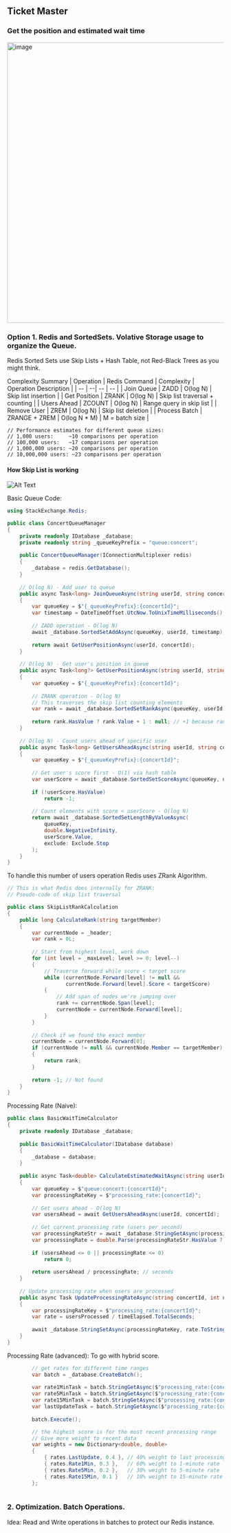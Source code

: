 ## Ticket Master
### Get the position and estimated wait time
<img width="803" height="652" alt="image" src="https://github.com/user-attachments/assets/dcc80adf-7bf6-44a4-9086-ebe4df4a67fe" />


### Option 1. Redis and SortedSets. Volative Storage usage to organize the Queue.
Redis Sorted Sets use Skip Lists + Hash Table, not Red-Black Trees as you might think.

Complexity Summary
| Operation | Redis Command | Complexity | Operation Description | 
| -- | --| -- | -- |
| Join Queue | ZADD | O(log N) | Skip list insertion | 
| Get Position | ZRANK | O(log N) | Skip list traversal + counting | 
| Users Ahead | ZCOUNT | O(log N) | Range query in skip list | 
| Remove User | ZREM | O(log N) | Skip list deletion | 
| Process Batch | ZRANGE + ZREM | O(log N * M) | M = batch size | 

```
// Performance estimates for different queue sizes:
// 1,000 users:     ~10 comparisons per operation
// 100,000 users:   ~17 comparisons per operation  
// 1,000,000 users: ~20 comparisons per operation
// 10,000,000 users: ~23 comparisons per operation
```

#### How Skip List is working
![Alt Text](https://upload.wikimedia.org/wikipedia/commons/thumb/2/2c/Skip_list_add_element-en.gif/960px-Skip_list_add_element-en.gif)

Basic Queue Code:  
```csharp
using StackExchange.Redis;

public class ConcertQueueManager
{
    private readonly IDatabase _database;
    private readonly string _queueKeyPrefix = "queue:concert";
    
    public ConcertQueueManager(IConnectionMultiplexer redis)
    {
        _database = redis.GetDatabase();
    }
    
    // O(log N) - Add user to queue
    public async Task<long> JoinQueueAsync(string userId, string concertId)
    {
        var queueKey = $"{_queueKeyPrefix}:{concertId}";
        var timestamp = DateTimeOffset.UtcNow.ToUnixTimeMilliseconds();
        
        // ZADD operation - O(log N)
        await _database.SortedSetAddAsync(queueKey, userId, timestamp);
        
        return await GetUserPositionAsync(userId, concertId);
    }
    
    // O(log N) - Get user's position in queue
    public async Task<long?> GetUserPositionAsync(string userId, string concertId)
    {
        var queueKey = $"{_queueKeyPrefix}:{concertId}";
        
        // ZRANK operation - O(log N)
        // This traverses the skip list counting elements
        var rank = await _database.SortedSetRankAsync(queueKey, userId);
        
        return rank.HasValue ? rank.Value + 1 : null; // +1 because rank is 0-based
    }
    
    // O(log N) - Count users ahead of specific user
    public async Task<long> GetUsersAheadAsync(string userId, string concertId)
    {
        var queueKey = $"{_queueKeyPrefix}:{concertId}";
        
        // Get user's score first - O(1) via hash table
        var userScore = await _database.SortedSetScoreAsync(queueKey, userId);
        
        if (!userScore.HasValue)
            return -1;
        
        // Count elements with score < userScore - O(log N)
        return await _database.SortedSetLengthByValueAsync(
            queueKey, 
            double.NegativeInfinity, 
            userScore.Value, 
            exclude: Exclude.Stop
        );
    }
}
```

To handle this number of users operation Redis uses ZRank Algorithm.  
```csharp
// This is what Redis does internally for ZRANK:
// Pseudo-code of skip list traversal

public class SkipListRankCalculation
{
    public long CalculateRank(string targetMember)
    {
        var currentNode = _header;
        var rank = 0L;
        
        // Start from highest level, work down
        for (int level = _maxLevel; level >= 0; level--)
        {
            // Traverse forward while score < target score
            while (currentNode.Forward[level] != null && 
                   currentNode.Forward[level].Score < targetScore)
            {
                // Add span of nodes we're jumping over
                rank += currentNode.Span[level];
                currentNode = currentNode.Forward[level];
            }
        }
        
        // Check if we found the exact member
        currentNode = currentNode.Forward[0];
        if (currentNode != null && currentNode.Member == targetMember)
        {
            return rank;
        }
        
        return -1; // Not found
    }
}
```

Processing Rate (Naive):
```csharp
public class BasicWaitTimeCalculator
{
    private readonly IDatabase _database;
    
    public BasicWaitTimeCalculator(IDatabase database)
    {
        _database = database;
    }
    
    public async Task<double> CalculateEstimatedWaitAsync(string userId, string concertId)
    {
        var queueKey = $"queue:concert:{concertId}";
        var processingRateKey = $"processing_rate:{concertId}";
        
        // Get users ahead - O(log N)
        var usersAhead = await GetUsersAheadAsync(userId, concertId);
        
        // Get current processing rate (users per second)
        var processingRateStr = await _database.StringGetAsync(processingRateKey);
        var processingRate = double.Parse(processingRateStr.HasValue ? processingRateStr : "0.1");
        
        if (usersAhead <= 0 || processingRate <= 0)
            return 0;
            
        return usersAhead / processingRate; // seconds
    }
    
    // Update processing rate when users are processed
    public async Task UpdateProcessingRateAsync(string concertId, int usersProcessed, TimeSpan timeElapsed)
    {
        var processingRateKey = $"processing_rate:{concertId}";
        var rate = usersProcessed / timeElapsed.TotalSeconds;
        
        await _database.StringSetAsync(processingRateKey, rate.ToString());
    }
}
```

Processing Rate (advanced): To go with hybrid score.
```csharp
        // get rates for different time ranges
        var batch = _database.CreateBatch();
        
        var rate1MinTask = batch.StringGetAsync($"processing_rate:{concertId}:1min");
        var rate5MinTask = batch.StringGetAsync($"processing_rate:{concertId}:5min");
        var rate15MinTask = batch.StringGetAsync($"processing_rate:{concertId}:15min");
        var lastUpdateTask = batch.StringGetAsync($"processing_rate:{concertId}:last_update");
        
        batch.Execute();

        // the highest score is for the most recent processing range
        // Give more weight to recent data
        var weights = new Dictionary<double, double>
        {
            { rates.LastUpdate, 0.4 }, // 40% weight to last processing speed 
            { rates.Rate1Min, 0.3 },   // 60% weight to 1-minute rate
            { rates.Rate5Min, 0.2 },   // 30% weight to 5-minute rate
            { rates.Rate15Min, 0.1 }   // 10% weight to 15-minute rate
        }; 
        
```

### 2. Optimization. Batch Operations.
Idea: Read and Write operations in batches to protect our Redis instance.
